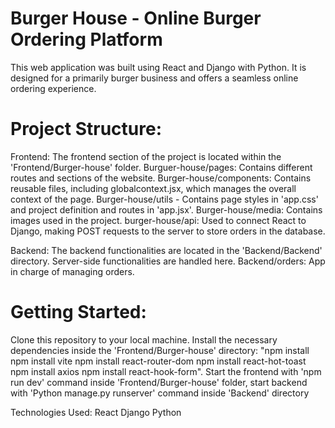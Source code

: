 # Burger House - Online Burger Ordering Platform

This web application was built using React and Django with Python. It is designed for a primarily burger business and offers a seamless online ordering experience.

# Project Structure:

Frontend: The frontend section of the project is located within the 'Frontend/Burger-house' folder. Burguer-house/pages: Contains different routes and sections of the website. Burger-house/components: Contains reusable files, including globalcontext.jsx, which manages the overall context of the page. Burger-house/utils - Contains page styles in 'app.css' and project definition and routes in 'app.jsx'. Burger-house/media: Contains images used in the project. burger-house/api: Used to connect React to Django, making POST requests to the server to store orders in the database.

Backend: The backend functionalities are located in the 'Backend/Backend' directory. Server-side functionalities are handled here. Backend/orders: App in charge of managing orders.

# Getting Started:
Clone this repository to your local machine. Install the necessary dependencies inside the 'Frontend/Burger-house' directory: "npm install npm install vite npm install react-router-dom npm install react-hot-toast npm install axios npm install react-hook-form". Start the frontend with 'npm run dev' command inside 'Frontend/Burger-house' folder, start backend with 'Python manage.py runserver' command inside 'Backend' directory

Technologies Used:
React Django Python
